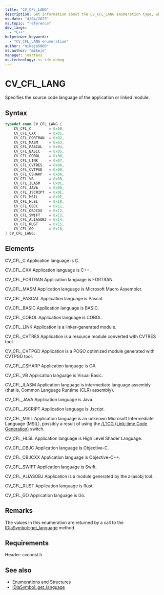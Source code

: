 ```yaml
---
title: "CV_CFL_LANG"
description: Get information about the CV_CFL_LANG enumeration type, which specifies the code language of the application or linked module in the debug interface access SDK.
ms.date: "4/04/2023"
ms.topic: "reference"
dev_langs:
  - "C++"
helpviewer_keywords:
  - "CV_CFL_LANG enumeration"
author: "mikejo5000"
ms.author: "mikejo"
manager: jmartens
ms.technology: vs-ide-debug
---
```

# CV_CFL_LANG

Specifies the source code language of the application or linked module.

## Syntax

```C++
typedef enum CV_CFL_LANG {
    CV_CFL_C        = 0x00,
    CV_CFL_CXX      = 0x01,
    CV_CFL_FORTRAN  = 0x02,
    CV_CFL_MASM     = 0x03,
    CV_CFL_PASCAL   = 0x04,
    CV_CFL_BASIC    = 0x05,
    CV_CFL_COBOL    = 0x06,
    CV_CFL_LINK     = 0x07,
    CV_CFL_CVTRES   = 0x08,
    CV_CFL_CVTPGD   = 0x09,
    CV_CFL_CSHARP   = 0x0A,
    CV_CFL_VB       = 0x0B,
    CV_CFL_ILASM    = 0x0C,
    CV_CFL_JAVA     = 0x0D,
    CV_CFL_JSCRIPT  = 0x0E,
    CV_CFL_MSIL     = 0x0F,
    CV_CFL_HLSL     = 0x10,
    CV_CFL_OBJC     = 0x11,
    CV_CFL_OBJCXX   = 0x12,
    CV_CFL_SWIFT    = 0x13,
    CV_CFL_ALIASOBJ = 0x14,
    CV_CFL_RUST     = 0x15,
    CV_CFL_GO       = 0x16,
} CV_CFL_LANG;
```

## Elements
CV_CFL_C
Application language is C.

CV_CFL_CXX
Application language is C++.

CV_CFL_FORTRAN
Application language is FORTRAN.

CV_CFL_MASM
Application language is Microsoft Macro Assembler.

CV_CFL_PASCAL
Application language is Pascal.

CV_CFL_BASIC
Application language is BASIC.

CV_CFL_COBOL
Application language is COBOL.

CV_CFL_LINK
Application is a linker-generated module.

CV_CFL_CVTRES
Application is a resource module converted with CVTRES tool.

CV_CFL_CVTPGD
Application is a POGO optimized module generated with CVTPGD tool.

CV_CFL_CSHARP
Application language is C#.

CV_CFL_VB
Application language is Visual Basic.

CV_CFL_ILASM
Application language is intermediate language assembly (that is, Common Language Runtime (CLR) assembly).

CV_CFL_JAVA
Application language is Java.

CV_CFL_JSCRIPT
Application language is Jscript.

CV_CFL_MSIL
Application language is an unknown Microsoft Intermediate Language (MSIL), possibly a result of using the [/LTCG (Link-time Code Generation)](/cpp/build/reference/ltcg-link-time-code-generation) switch.

CV_CFL_HLSL
Application language is High Level Shader Language.

CV_CFL_OBJC
Application language is Objective-C.

CV_CFL_OBJCXX
Application language is Objective-C++.

CV_CFL_SWIFT
Application language is Swift.

CV_CFL_ALIASOBJ
Application is a module generated by the aliasobj tool.

CV_CFL_RUST
Application language is Rust.

CV_CFL_GO
Application language is Go.

## Remarks
The values in this enumeration are returned by a call to the [IDiaSymbol::get_language](../../debugger/debug-interface-access/idiasymbol-get-language.md) method.

## Requirements
Header: cvconst.h

## See also
- [Enumerations and Structures](../../debugger/debug-interface-access/enumerations-and-structures.md)
- [IDiaSymbol::get_language](../../debugger/debug-interface-access/idiasymbol-get-language.md)
